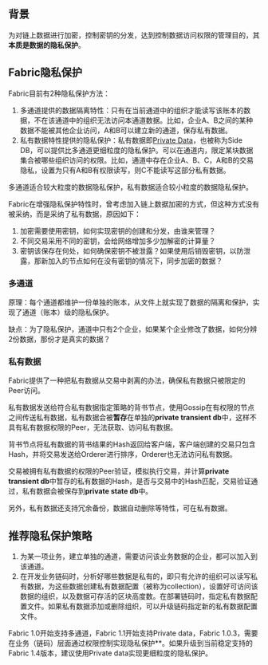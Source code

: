 ## 背景

为对链上数据进行加密，控制密钥的分发，达到控制数据访问权限的管理目的，其**本质是数据的隐私保护**。

## Fabric隐私保护

Fabric目前有2种隐私保护方法：

1. 多通道提供的数据隔离特性：只有在当前通道中的组织才能读写该账本的数据，不在该通道中的组织无法访问本通道数据。比如，企业A、B之间的某种数据不能被其他企业访问，A和B可以建立新的通道，保存私有数据。
2. 私有数据特性提供的隐私保护：私有数据即[Private Data](https://hyperledger-fabric.readthedocs.io/en/release-1.4/private-data/private-data.html)，也被称为Side DB，可以提供比多通道更细粒度的隐私保护。可以在通道内，限定某块数据集合被哪些组织访问的权限。比如，通道中存在企业A、B、C，A和B的交易隐私，设置为只有A和B有权限读写，则C不能读写这部分私有数据。

多通道适合较大粒度的数据隐私保护，私有数据适合较小粒度的数据隐私保护。

Fabric在增强隐私保护特性时，曾考虑加入链上数据加密的方式，但这种方式没有被采纳，而是采纳了私有数据，原因如下：

1. 加密需要使用密钥，如何实现密钥的创建和分发，由谁来管理？
2. 不同交易采用不同的密钥，会给网络增加多少加解密的计算量？
3. 密钥该保存在何处，如何确保密钥不被泄露？如果使用后销毁密钥，以防泄露，那新加入的节点如何在没有密钥的情况下，同步加密的数据？

### 多通道

原理：每个通道都维护一份单独的账本，从文件上就实现了数据的隔离和保护，实现了通道（账本）级的隐私保护。

缺点：为了隐私保护，通道中只有2个企业，如果某个企业修改了数据，如何分辨2份数据，那份才是真实的数据？

### 私有数据

Fabric提供了一种把私有数据从交易中剥离的办法，确保私有数据只被限定的Peer访问。

私有数据发送给符合私有数据指定策略的背书节点，使用Gossip在有权限的节点之间传送私有数据，私有数据会被**暂存**在单独的**private transient db**中，这样不具有私有数据权限的Peer，无法获取、访问私有数据。

背书节点将私有数据的背书结果的Hash返回给客户端，客户端创建的交易只包含Hash，并将交易发送给Orderer进行排序，Orderer也无法访问私有数据。

交易被拥有私有数据的权限的Peer验证，模拟执行交易，并计算**private transient db**中暂存的私有数据的Hash，是否与交易中的Hash匹配，交易验证通过，私有数据会被保存到**private state db**中。

另外，私有数据还支持冗余备份，数据自动删除等特性，可在私有数据。

## 推荐隐私保护策略

1. 为某一项业务，建立单独的通道，需要访问该业务数据的企业，都可以加入到该通道。
2. 在开发业务链码时，分析好哪些数据是私有的，即只有允许的组织可以读写私有数据，为这些数据创建私有数据配置（被称为collection），设置好可访问该数据的组织，以及数据可存活的区块高度数。在部署链码时，指定私有数据配置文件。如果私有数据添加或删除组织，可以升级链码指定新的私有数据配置文件。

Fabric 1.0开始支持多通道，Fabric 1.1开始支持Private data，Fabric 1.0.3，需要在业务（链码）层面通过权限控制实现隐私保护**。如果升级到当前稳定支持的Fabric 1.4版本，建议使用Private data实现更细粒度的隐私保护。










